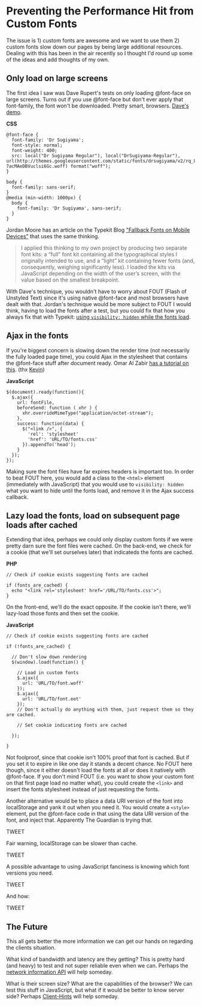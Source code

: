 # Preventing the Performance Hit from Custom Fonts

The issue is 1) custom fonts are awesome and we want to use them 2) custom fonts slow down our pages by being large additional resources. Dealing with this has been in the air recently so I thought I'd round up some of the ideas and add thoughts of my own.

## Only load on large screens

The first idea I saw was Dave Rupert's tests on only loading @font-face on large screens. Turns out if you use @font-face but don't ever apply that font-family, the font won't be downloaded. Pretty smart, browsers. [Dave's demo][1].

**CSS**

    @font-face {
      font-family: 'Dr Sugiyama';
      font-style: normal;
      font-weight: 400;
      src: local("Dr Sugiyama Regular"), local("DrSugiyama-Regular"), url(http://themes.googleusercontent.com/static/fonts/drsugiyama/v2/rq_8251Ifx6dE1Mq7bUM6brIa-7acMAeDBVuclsi6Gc.woff) format("woff");
    }

    body {
      font-family: sans-serif;
    }
    @media (min-width: 1000px) {
      body {
        font-family: 'Dr Sugiyama', sans-serif;
      }
    }

Jordan Moore has an article on the Typekit Blog ["Fallback Fonts on Mobile Devices"][2] that uses the same thinking.

> I applied this thinking to my own project by producing two separate font kits: a “full” font kit containing all the typographical styles I originally intended to use, and a “light” kit containing fewer fonts (and, consequently, weighing significantly less). I loaded the kits via JavaScript depending on the width of the user’s screen, with the value based on the smallest breakpoint.

With Dave's technique, you wouldn't have to worry about FOUT (Flash of Unstyled Text) since it's using native @font-face and most browsers have dealt with that. Jordan's technique would be more subject to FOUT I would think, having to load the fonts after a test, but you could fix that how you always fix that with Typekit: [using `visibility: hidden` while the fonts load][3].

## Ajax in the fonts

If you're biggest concern is slowing down the render time (not necessarily the fully loaded page time), you could Ajax in the stylesheet that contains the @font-face stuff after document ready. Omar Al Zabir [has a tutorial on this][4]. (thx [Kevin][5])

**JavaScript**

    $(document).ready(function(){
      $.ajax({
        url: fontFile,
        beforeSend: function ( xhr ) {
          xhr.overrideMimeType("application/octet-stream");
        },
        success: function(data) {
          $("<link />", {
            'rel': 'stylesheet'
            'href': 'URL/TO/fonts.css'
          }).appendTo('head');
        }
      });
    });

Making sure the font files have far expires headers is important too. In order to beat FOUT here, you would add a class to the `<html>` element (immediately with JavaScript) that you would use to `visibility: hidden` what you want to hide until the fonts load, and remove it in the Ajax success callback.

## Lazy load the fonts, load on subsequent page loads after cached

Extending that idea, perhaps we could only display custom fonts if we were pretty darn sure the font files were cached. On the back-end, we check for a cookie (that we'll set ourselves later) that indicateds the fonts are cached.

**PHP**

    // Check if cookie exists suggesting fonts are cached

    if (fonts_are_cached) {
      echo "<link rel='stylesheet' href='/URL/TO/fonts.css'>";
    }

On the front-end, we'll do the exact opposite. If the cookie isn't there, we'll lazy-load those fonts and then set the cookie.

**JavaScript**

    // Check if cookie exists suggesting fonts are cached

    if (!fonts_are_cached) {

      // Don't slow down rendering
      $(window).load(function() {

        // Load in custom fonts
        $.ajax({
          url: 'URL/TO/font.woff'
        });
        $.ajax({
          url: 'URL/TO/font.eot'
        });
        // Don't actually do anything with them, just request them so they are cached.

        // Set cookie indicating fonts are cached

      });
  
    }

Not foolproof, since that cookie isn't 100% proof that font is cached. But if you set it to expire in like one day it stands a decent chance. No FOUT here though, since it either doesn't load the fonts at all or does it natively with @font-face. If you don't mind FOUT (i.e. you want to show your custom font on that first page load no matter what), you could create the `<link>` and insert the fonts stylesheet instead of just requesting the fonts.

Another alternative would be to place a data URI version of the font into localStorage and yank it out when you need it. You would create a `<style>` element, put the @font-face code in that using the data URI version of the font, and inject that. Apparently The Guardian is trying that.

TWEET

Fair warning, localStorage can be slower than cache.

TWEET

A possible advantage to using JavaScript fanciness is knowing which font versions you need.

TWEET

And how:

TWEET

## The Future

This all gets better the more information we can get our hands on regarding the clients situation.

What kind of bandwidth and latency are they getting? This is pretty hard (and heavy) to test and not super reliable even when we can. Perhaps the [network information API][6] will help someday.

What is their screen size? What are the capabilities of the browser? We can test this stuff in JavaScript, but what if it would be better to know server side? Perhaps [Client-Hints][7] will help someday.

[1]: http://codepen.io/davatron5000/pen/nrfGA
[2]: http://blog.typekit.com/2013/04/17/fallback-fonts-on-mobile-devices/
[3]: http://blog.typekit.com/2010/10/29/font-events-controlling-the-fout/
[4]: http://www.codeproject.com/Articles/462209/Using-custom-font-without-slowing-down-page-load
[5]: https://twitter.com/ilikevests/status/324593491411873792
[6]: http://www.w3.org/TR/netinfo-api/#the-networkinformation-interface
[7]: https://github.com/igrigorik/http-client-hints